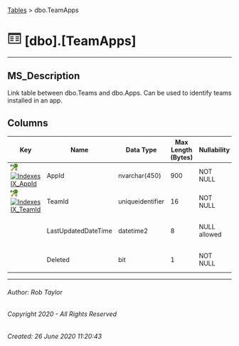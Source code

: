 #### 

[Tables](Tables.md) > dbo.TeamApps

# ![Tables](../images/Table32.png) [dbo].[TeamApps]

---

## <a name="#description"></a>MS_Description

Link table between dbo.Teams and dbo.Apps. Can be used to identify teams installed in an app.

## <a name="#columns"></a>Columns

| Key | Name | Data Type | Max Length (Bytes) | Nullability | Default | Description |
|---|---|---|---|---|---|---|
| [![Cluster Primary Key PK_dbo.TeamApps: AppId\TeamId](../images/pkcluster.png)](#indexes)[![Indexes IX_AppId](../../../Images/Index.png)](#indexes) | AppId | nvarchar(450) | 900 | NOT NULL |  | _Foreign Key to Id in dbo.Apps_ |
| [![Cluster Primary Key PK_dbo.TeamApps: AppId\TeamId](../images/pkcluster.png)](#indexes)[![Indexes IX_TeamId](../../../Images/Index.png)](#indexes) | TeamId | uniqueidentifier | 16 | NOT NULL |  | _Foreign Key to Id in dbo.Teams_ |
|  | LastUpdatedDateTime | datetime2 | 8 | NULL allowed |  | _The date the row was last updated._ |
|  | Deleted | bit | 1 | NOT NULL | ((0)) | _Whether this record is deleted._ |


---

###### Author:  Rob Taylor

###### Copyright 2020 - All Rights Reserved

###### Created: 26 June 2020 11:20:43

